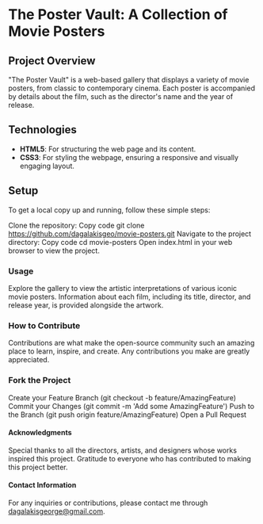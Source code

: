 # The Poster Vault: A Collection of Movie Posters 


## Project Overview
"The Poster Vault" is a web-based gallery that displays a variety of movie posters, from classic to contemporary cinema. Each poster is accompanied by details about the film, such as the director's name and the year of release.


## Technologies
* **HTML5**: For structuring the web page and its content.
* **CSS3**: For styling the webpage, ensuring a responsive and visually engaging layout.


## Setup
To get a local copy up and running, follow these simple steps:

Clone the repository:
Copy code
git clone https://github.com/dagalakisgeo/movie-posters.git
Navigate to the project directory:
Copy code
cd movie-posters
Open index.html in your web browser to view the project.


### Usage
Explore the gallery to view the artistic interpretations of various iconic movie posters. Information about each film, including its title, director, and release year, is provided alongside the artwork.


### How to Contribute
Contributions are what make the open-source community such an amazing place to learn, inspire, and create. Any contributions you make are greatly appreciated.


### Fork the Project
Create your Feature Branch (git checkout -b feature/AmazingFeature)
Commit your Changes (git commit -m 'Add some AmazingFeature')
Push to the Branch (git push origin feature/AmazingFeature)
Open a Pull Request


#### Acknowledgments
Special thanks to all the directors, artists, and designers whose works inspired this project.
Gratitude to everyone who has contributed to making this project better.

#### Contact Information
For any inquiries or contributions, please contact me through dagalakisgeorge@gmail.com.
